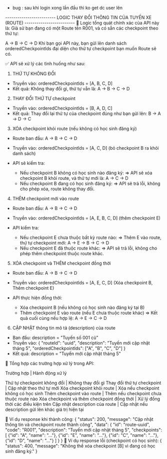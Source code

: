 - bug : sau khi login xong lần đầu thì ko get dc user lên

------------------------- LOGIC THAY ĐỔI THÔNG TIN CỦA TUYẾN XE (ROUTE) -------------------------
🚩 Logic tổng quát chính xác của API này là:
Giả sử bạn đang có một Route tên R001, và có sẵn các checkpoint theo thứ tự:

A → B → C → D
Khi bạn gọi API này, bạn gửi lên danh sách orderedCheckpointIds đại diện cho thứ tự checkpoint bạn muốn Route sẽ có.

✅ API sẽ xử lý các tình huống như sau:
1. THỨ TỰ KHÔNG ĐỔI
- Truyền vào: orderedCheckpointIds = [A, B, C, D]
- Kết quả: Không thay đổi gì, thứ tự vẫn là:
	A → B → C → D

2. THAY ĐỔI THỨ TỰ checkpoint
- Truyền vào: orderedCheckpointIds = [B, A, D, C]
- Kết quả: Thay đổi lại thứ tự của checkpoint đúng như bạn gửi lên:
	B → A → D → C

3. XÓA checkpoint khỏi route (nếu không có học sinh đăng ký)
- Route ban đầu: A → B → C → D
- Truyền vào: orderedCheckpointIds = [A, C, D] (bỏ checkpoint B ra khỏi danh sách)

- API sẽ kiểm tra:
	+ Nếu checkpoint B không có học sinh nào đăng ký:
	⇒ API sẽ xóa checkpoint B khỏi route, và thứ tự mới là:
	A → C → D
	+ Nếu checkpoint B đang có học sinh đăng ký:
	⇒ API sẽ trả lỗi, không cho phép xóa, route không thay đổi.

4. THÊM checkpoint mới vào route
- Route ban đầu: A → B → C → D
- Truyền vào: orderedCheckpointIds = [A, E, B, C, D] (thêm checkpoint E)

- API kiểm tra:
	+ Nếu checkpoint E chưa thuộc bất kỳ route nào: ⇒ Thêm E vào route, thứ tự checkpoint mới:
	A → E → B → C → D
	+ Nếu checkpoint E đã thuộc route khác: ⇒ API sẽ trả lỗi, không cho phép thêm checkpoint thuộc route khác.

5. XÓA checkpoint và THÊM checkpoint đồng thời
- Route ban đầu: A → B → C → D
- Truyền vào: orderedCheckpointIds = [A, E, C, D]
	(Xóa checkpoint B, Thêm checkpoint E)

- API thực hiện đồng thời:
	+ Xóa checkpoint B (nếu không có học sinh nào đăng ký tại B)
	+ Thêm checkpoint E vào route (nếu E chưa thuộc route khác) ⇒ Kết quả cuối cùng nếu hợp lệ:
		A → E → C → D
6. CẬP NHẬT thông tin mô tả (description) của route
- Ban đầu:
description = "Tuyến số 001 cũ"
- Truyền vào:
{
    "routeId": "uuid",
    "description": "Tuyến mới cập nhật tháng 5",
    "orderedCheckpointIds": ["A", "B", "C", "D"]
}
- Kết quả:
description = "Tuyến mới cập nhật tháng 5"


📌 Tổng hợp các trường hợp xử lý trong API:

Trường hợp	  									|	Hành động xử lý

Thứ tự checkpoint không đổi						|	Không thay đổi gì
Thay đổi thứ tự checkpoint						|	Cập nhật theo thứ tự mới
Xóa checkpoint khỏi route						|	Xóa nếu checkpoint không có học sinh
Thêm checkpoint vào route						|	Thêm nếu checkpoint chưa thuộc route nào
Xóa checkpoint và thêm checkpoint đồng thời		|	Xử lý đồng thời các điều kiện trên
Cập nhật description của route					|	Cập nhật nếu description gửi lên khác giá trị hiện tại

📗 Ví dụ response khi thành công:
{
    "status": 200,
    "message": "Cập nhật thông tin và checkpoint route thành công",
    "data": {
        "id": "route-uuid",
        "code": "R001",
        "description": "Tuyến mới cập nhật tháng 5",
        "checkpoints": [
            {"id": "A", "name": "..."},
            {"id": "E", "name": "..."},
            {"id": "C", "name": "..."},
            {"id": "D", "name": "..."}
        ]
    }
}
📌 Ví dụ response lỗi (checkpoint có học sinh):
{
    "status": 400,
    "message": "Không thể xóa checkpoint [B] vì đang có học sinh đăng ký."
}
